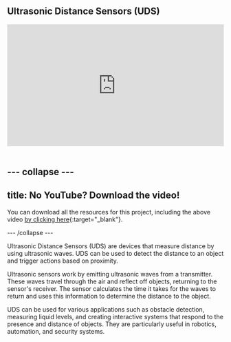 ## Ultrasonic Distance Sensors (UDS)

<html>
  <div style="position: relative; overflow: hidden; padding-top: 56.25%;">
    <iframe style="position: absolute; top: 0; left: 0; right: 0; width: 100%; height: 100%; border: none;" src="https://www.youtube.com/embed/eXVCjxzL2TQ?rel=0&cc_load_policy=1" allowfullscreen allow="accelerometer; autoplay; clipboard-write; encrypted-media; gyroscope; picture-in-picture; web-share">
    </iframe>
  </div><br>
</html>

--- collapse ---
---
title: No YouTube? Download the video!
---

You can download all the resources for this project, including the above video [by clicking here](https://projects.raspberrypi.org/en/projects/rpi-uds-go){:target="_blank"}. 


--- /collapse ---

Ultrasonic Distance Sensors (UDS) are devices that measure distance by using ultrasonic waves. UDS can be used to detect the distance to an object and trigger actions based on proximity.

Ultrasonic sensors work by emitting ultrasonic waves from a transmitter. These waves travel through the air and reflect off objects, returning to the sensor's receiver. The sensor calculates the time it takes for the waves to return and uses this information to determine the distance to the object.

UDS can be used for various applications such as obstacle detection, measuring liquid levels, and creating interactive systems that respond to the presence and distance of objects. They are particularly useful in robotics, automation, and security systems.